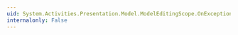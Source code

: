 ```yaml
---
uid: System.Activities.Presentation.Model.ModelEditingScope.OnException(System.Exception)
internalonly: False
---
```

